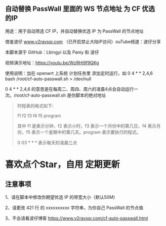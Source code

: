 ## 自动替换 PassWall 里面的 WS 节点地址 为 CF 优选的IP


用途：用于自动筛选 CF IP，并自动替换优选 IP 为 PassWall 的节点地址

借鉴波仔 www.v2rayssr.com （已开启禁止大陆IP访问）ouTube频道：波仔分享

本脚本源于 GitHub：Lbingyi 以及 Paniy 和 波仔

视频演示地址：https://youtu.be/WzRHi9f9QKg

使用说明：加在 openwrt 上系统 计划任务里 添加定时运行，如 0 4 * * 2,4,6 bash /root/cf-auto-passwall.sh > /dev/null

0 4 * * 2,4,6 的意思是在每周二、周四、周六的凌晨4点会自动运行一次。/root/cf-auto-passwall.sh 是你脚本的绝对地址

> 时程表的格式如下:
> 
> f1 f2 f3 f4 f5 program
> 
> 其中 f1 是表示分钟，f2 表示小时，f3 表示一个月份中的第几日，f4 表示月份，f5 表示一个星期中的第几天。program 表示要执行的程式。
>
> 0 03 * * * 表示每天的凌晨三点

# 喜欢点个Star，自用 定期更新

## 注意事项

1、请在脚本中修改你期望优选 IP 的带宽大小（默认50M）

2、请更改 421 行 的 xxxxxxxxxx 字符串，为你自己 PassWall 的节点值

3、不会请看波仔博客 https://www.v2rayssr.com/cf-auto-passwall.html

